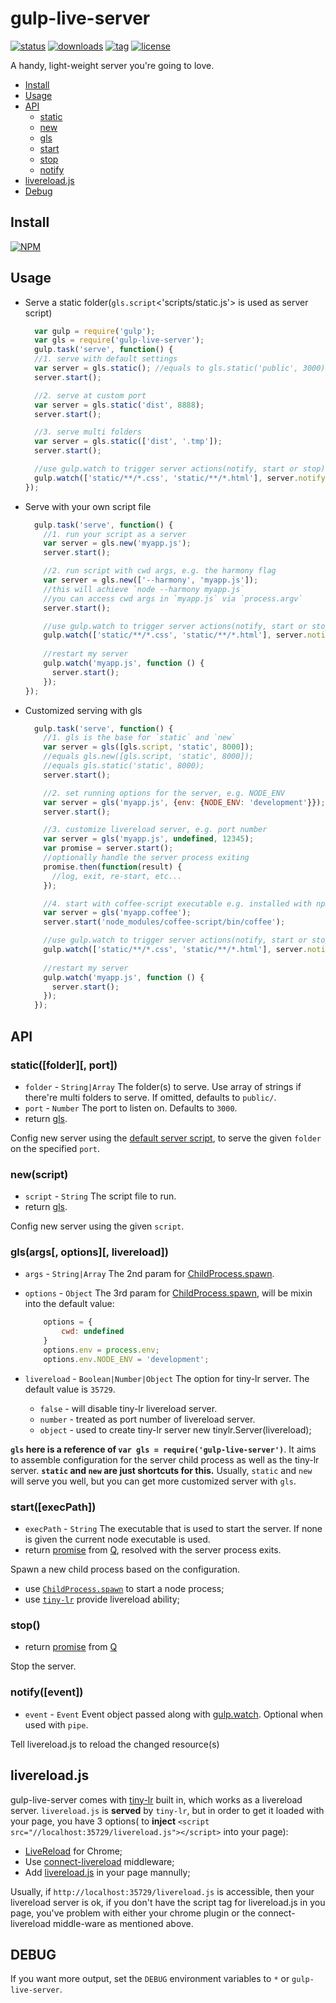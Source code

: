 gulp-live-server
===

[![status][1]][2] [![downloads][3]][4] [![tag][5]][6] [![license][7]][8]

[1]: http://img.shields.io/travis/gimm/gulp-live-server/master.svg?style=flat-square
[2]: https://travis-ci.org/gimm/gulp-live-server

[3]: http://img.shields.io/npm/dm/gulp-live-server.svg?style=flat-square
[4]: https://www.npmjs.com/package/gulp-live-server

[5]: https://img.shields.io/github/tag/gimm/gulp-live-server.svg?style=flat-square
[6]: https://github.com/gimm/gulp-live-server/releases

[7]: http://img.shields.io/badge/license-WTFPL-blue.svg?style=flat-square
[8]: http://www.wtfpl.net

A handy, light-weight server you're going to love.

- [Install](#install)
- [Usage](#usage)
- [API](#api)
    - [static](#staticfolder-port)
    - [new](#newscript)
    - [gls](#glsargs-options-livereload)
    - [start](#start)
    - [stop](#stop)
    - [notify](#notifyevent)
- [livereload.js](#livereloadjs)
- [Debug](#debug)

Install
---
[![NPM](https://nodei.co/npm/gulp-live-server.png?compact=true)](https://nodei.co/npm/gulp-live-server/)

Usage
---
- Serve a static folder(`gls.script`<'scripts/static.js'> is used as server script)

  ```js
    var gulp = require('gulp');
    var gls = require('gulp-live-server');
    gulp.task('serve', function() {
    //1. serve with default settings
    var server = gls.static(); //equals to gls.static('public', 3000);
    server.start();

    //2. serve at custom port
    var server = gls.static('dist', 8888);
    server.start();

    //3. serve multi folders
    var server = gls.static(['dist', '.tmp']);
    server.start();

    //use gulp.watch to trigger server actions(notify, start or stop)
    gulp.watch(['static/**/*.css', 'static/**/*.html'], server.notify.bind(server));
  });
    ```
- Serve with your own script file

  ```js
    gulp.task('serve', function() {
      //1. run your script as a server
      var server = gls.new('myapp.js');
      server.start();

      //2. run script with cwd args, e.g. the harmony flag
      var server = gls.new(['--harmony', 'myapp.js']);
      //this will achieve `node --harmony myapp.js`
      //you can access cwd args in `myapp.js` via `process.argv`
      server.start();

      //use gulp.watch to trigger server actions(notify, start or stop)
      gulp.watch(['static/**/*.css', 'static/**/*.html'], server.notify.bind(server));
      
      //restart my server
      gulp.watch('myapp.js', function () {
        server.start();
      });
  });
    ```

- Customized serving with gls

  ```js
    gulp.task('serve', function() {
      //1. gls is the base for `static` and `new`
      var server = gls([gls.script, 'static', 8000]);
      //equals gls.new([gls.script, 'static', 8000]);
      //equals gls.static('static', 8000);
      server.start();

      //2. set running options for the server, e.g. NODE_ENV
      var server = gls('myapp.js', {env: {NODE_ENV: 'development'}});
      server.start();

      //3. customize livereload server, e.g. port number
      var server = gls('myapp.js', undefined, 12345);
      var promise = server.start();
      //optionally handle the server process exiting
      promise.then(function(result) {
        //log, exit, re-start, etc...
      });

      //4. start with coffee-script executable e.g. installed with npm
      var server = gls('myapp.coffee');
      server.start('node_modules/coffee-script/bin/coffee');

      //use gulp.watch to trigger server actions(notify, start or stop)
      gulp.watch(['static/**/*.css', 'static/**/*.html'], server.notify.bind(server));
      
      //restart my server
      gulp.watch('myapp.js', function () {
        server.start();
      });
    });
    ```

API
---
### static([folder][, port])
- `folder` - `String|Array` The folder(s) to serve.
    Use array of strings if there're multi folders to serve.
    If omitted, defaults to `public/`.
- `port` - `Number` The port to listen on. Defaults to `3000`.
- return [gls](#glsargs-options-livereload).

Config new server using the [default server script](https://github.com/gimm/gulp-live-server/blob/master/scripts/static.js), to serve the given `folder` on the specified `port`.

### new(script)
- `script` - `String` The script file to run.
- return [gls](#glsargs-options-livereload).

Config new server using the given `script`.

### gls(args[, options][, livereload])
- `args` - `String|Array` The 2nd param for [ChildProcess.spawn](http://nodejs.org/api/child_process.html#child_process_child_process_spawn_command_args_options).
- `options` - `Object` The 3rd param for [ChildProcess.spawn](http://nodejs.org/api/child_process.html#child_process_child_process_spawn_command_args_options),
will be mixin into the default value:

    ```js
        options = {
            cwd: undefined
        }
        options.env = process.env;
        options.env.NODE_ENV = 'development';
    ```
- `livereload` - `Boolean|Number|Object` The option for tiny-lr server. The default value is `35729`.
    - `false` - will disable tiny-lr livereload server.
    - `number` - treated as port number of livereload server.
    - `object` - used to create tiny-lr server new tinylr.Server(livereload);

**`gls` here is a reference of `var gls = require('gulp-live-server')`**. It aims to assemble configuration for the server child process as well as the tiny-lr server.
**`static` and `new` are just shortcuts for this.**
Usually, `static` and `new` will serve you well, but you can get more customized server with `gls`.

### start([execPath])
- `execPath` - `String` The executable that is used to start the server. If none is given the current node executable is used.
- return [promise](https://github.com/kriskowal/q/wiki/API-Reference) from [Q](https://www.npmjs.com/package/q), resolved with the server process exits.

Spawn a new child process based on the configuration.
- use [`ChildProcess.spawn`](http://nodejs.org/api/child_process.html#child_process_child_process_spawn_command_args_options) to start a node process;
- use [`tiny-lr`](https://github.com/mklabs/tiny-lr) provide livereload ability;

### stop()
- return [promise](https://github.com/kriskowal/q/wiki/API-Reference) from [Q](https://www.npmjs.com/package/q)

Stop the server.

### notify([event])
- `event` - `Event` Event object passed along with [gulp.watch](https://github.com/gulpjs/gulp/blob/master/docs/API.md#cbevent).
Optional when used with `pipe`.

Tell livereload.js to reload the changed resource(s)

livereload.js
---
gulp-live-server comes with [tiny-lr](https://github.com/mklabs/tiny-lr/) built in, which works as a livereload server. `livereload.js` is **served** by `tiny-lr`, but in order to get it loaded with your page, you have 3 options( to **inject** `<script src="//localhost:35729/livereload.js"></script>` into your page):
- [LiveReload](https://chrome.google.com/webstore/detail/livereload/jnihajbhpnppcggbcgedagnkighmdlei?hl=en) for Chrome;
- Use [connect-livereload](https://github.com/intesso/connect-livereload) middleware;
- Add [livereload.js](https://github.com/livereload/livereload-js) in your page mannully;

Usually, if `http://localhost:35729/livereload.js` is accessible, then your livereload server is ok, if you don't have the script tag for livereload.js in you page, you've problem with either your chrome plugin or the connect-livereload middle-ware as mentioned above.

DEBUG
---
If you want more output, set the `DEBUG` environment variables to `*` or `gulp-live-server`.
